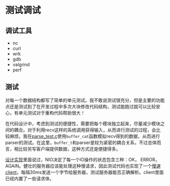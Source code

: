 # 测试调试

## 调试工具

- nc
- curl
- wrk
- gdb
- valgrind
- perf

## 测试

对每一个数据结构都写了简单的单元测试。我不敢说测试很充分，但是主要的功能点还是测试到了在开发过程中多次大块修改代码结构，测试能跑过就可以比较安心，有单元测试对于重构代码帮助很大！

在代码设计中，考虑到测试的便捷性，需要把每个模块独立起来，尽量减少模块之间的耦合。对于利用recv这样的系统调用获得输入，从而进行测试的过程，会比较麻烦。我在[parse_test.c](../src/test/parse_test.c)使用`buffer_cat`函数模拟recv得到的数据，从而进行parser的测试。在这里，`buffer_t`和parser是较为紧密的耦合关系，不过总体而言，相比较另写客户端提供数据，这种方式还是便捷得多。

[设计实现](./DESIGN.md)里面说过，NIO决定了每一个IO操作的状态包含三种：OK， ERROR， AGAIN。健壮的服务器应该能处理这种慢请求，因此测试代码也实现了一个[慢速client](../src/test/slow_client.c)，每隔30ms发送一个字节给服务器，测试服务器能否正确解析。client里面已经内置了一些请求体。
